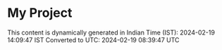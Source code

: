# My Project

This content is dynamically generated in Indian Time (IST): 2024-02-19 14:09:47 IST
Converted to UTC: 2024-02-19 08:39:47 UTC
